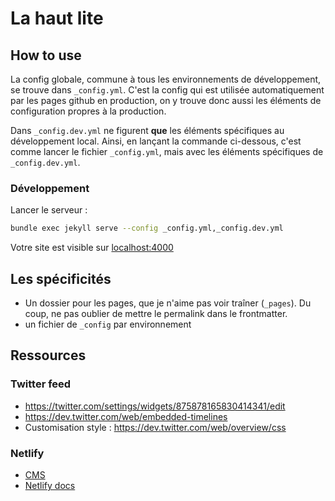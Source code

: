 # La haut lite

## How to use

La config globale, commune à tous les environnements de développement, se trouve dans `_config.yml`. C'est la config qui est utilisée automatiquement par les pages github en production, on y trouve donc aussi les éléments de configuration propres à la production.

Dans `_config.dev.yml` ne figurent **que** les éléments spécifiques au développement local. Ainsi, en lançant la commande ci-dessous, c'est comme lancer le fichier `_config.yml`, mais avec les éléments spécifiques de `_config.dev.yml`.

### Développement

Lancer le serveur :
```bash
bundle exec jekyll serve --config _config.yml,_config.dev.yml
```
Votre site est visible sur [localhost:4000](localhost:4000)

## Les spécificités

- Un dossier pour les pages, que je n'aime pas voir traîner (`_pages`). Du coup, ne pas oublier de mettre le permalink dans le frontmatter.
- un fichier de `_config` par environnement


## Ressources

### Twitter feed

- https://twitter.com/settings/widgets/875878165830414341/edit
- https://dev.twitter.com/web/embedded-timelines
- Customisation style : https://dev.twitter.com/web/overview/css

### Netlify

- [CMS](https://www.netlifycms.org/)
- [Netlify docs](https://www.netlify.com/docs/)
